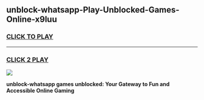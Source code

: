 
## unblock-whatsapp-Play-Unblocked-Games-Online-x9luu
<h3>
<a href="https://premium76.site?title=unblock-whatsapp&ref=25A">CLICK TO PLAY</a></h3>
<hr>

<h3>
<a href="https://premium76.site?title=unblock-whatsapp&ref=25A">CLICK 2 PLAY</a>
  
</h3>

<a href="https://premium76.site?title=unblock-whatsapp&ref=25A"><img src="https://clearcache.store/games.png"></a>


**unblock-whatsapp games unblocked: Your Gateway to Fun and Accessible Online Gaming**
